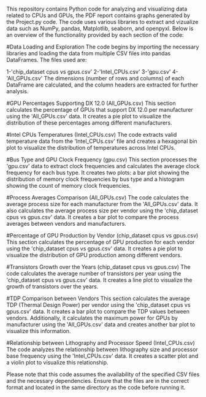 This repository contains Python code for analyzing and visualizing data related to CPUs and GPUs, the PDF report contains graphs generated by the Project.py code. The code uses various libraries to extract and vizualize data such as NumPy, pandas, Matplotlib, seaborn, and openpyxl. Below is an overview of the functionality provided by each section of the code:

#Data Loading and Exploration The code begins by importing the necessary libraries and loading the data from multiple CSV files into pandas DataFrames. The files used are:

1-'chip_dataset cpus vs gpus.csv' 
2-'Intel_CPUs.csv' 
3-'gpu.csv' 
4-'All_GPUs.csv' 
The dimensions (number of rows and columns) of each DataFrame are calculated, and the column headers are extracted for further analysis.

#GPU Percentages Supporting DX 12.0 (All_GPUs.csv) This section calculates the percentage of GPUs that support DX 12.0 per manufacturer using the 'All_GPUs.csv' data. It creates a pie plot to visualize the distribution of these percentages among different manufacturers.

#Intel CPUs Temperatures (Intel_CPUs.csv) The code extracts valid temperature data from the 'Intel_CPUs.csv' file and creates a hexagonal bin plot to visualize the distribution of temperatures across Intel CPUs.

#Bus Type and GPU Clock Frequency (gpu.csv) This section processes the 'gpu.csv' data to extract clock frequencies and calculates the average clock frequency for each bus type. It creates two plots: a bar plot showing the distribution of memory clock frequencies by bus type and a histogram showing the count of memory clock frequencies.

#Process Averages Comparison (All_GPUs.csv) The code calculates the average process size for each manufacturer from the 'All_GPUs.csv' data. It also calculates the average process size per vendor using the 'chip_dataset cpus vs gpus.csv' data. It creates a bar plot to compare the process averages between vendors and manufacturers.

#Percentage of GPU Production by Vendor (chip_dataset cpus vs gpus.csv) This section calculates the percentage of GPU production for each vendor using the 'chip_dataset cpus vs gpus.csv' data. It creates a pie plot to visualize the distribution of GPU production among different vendors.

#Transistors Growth over the Years (chip_dataset cpus vs gpus.csv) The code calculates the average number of transistors per year using the 'chip_dataset cpus vs gpus.csv' data. It creates a line plot to visualize the growth of transistors over the years.

#TDP Comparison between Vendors This section calculates the average TDP (Thermal Design Power) per vendor using the 'chip_dataset cpus vs gpus.csv' data. It creates a bar plot to compare the TDP values between vendors. Additionally, it calculates the maximum power for GPUs by manufacturer using the 'All_GPUs.csv' data and creates another bar plot to visualize this information.

#Relationship between Lithography and Processor Speed (Intel_CPUs.csv) The code analyzes the relationship between lithography size and processor base frequency using the 'Intel_CPUs.csv' data. It creates a scatter plot and a violin plot to visualize this relationship.

Please note that this code assumes the availability of the specified CSV files and the necessary dependencies. Ensure that the files are in the correct format and located in the same directory as the code before running it.
